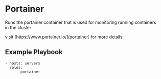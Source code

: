 Portainer
=========

Runs the portainer container that is used for monitoring running containers in the cluster

visit [https://www.portainer.io/](portainer) for more details

Example Playbook
----------------
    - hosts: servers
      roles:
         - portainer
